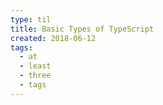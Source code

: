 ```yaml
---
type: til
title: Basic Types of TypeScript
created: 2018-06-12
tags:
  - at
  - least
  - three
  - tags
---
```

